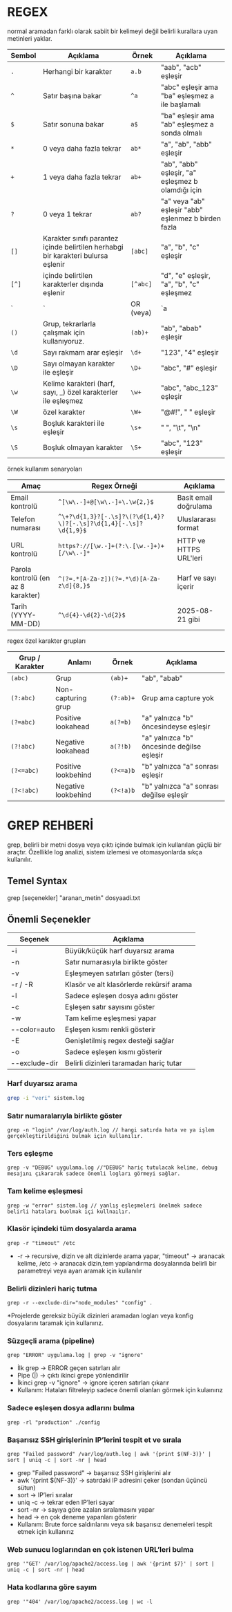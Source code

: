 # REGEX

normal aramadan farklı olarak sabiit bir kelimeyi değil belirli kurallara uyan metinleri yaklar.


| Sembol | Açıklama                       | Örnek | Açıklama |
|--------|--------------------------------|-------|----------|
| `.`    | Herhangi bir karakter           | `a.b` | "aab", "acb" eşleşir |
| `^`    | Satır başına bakar                     | `^a`  | "abc" eşleşir ama "ba" eşleşmez a ile başlamalı |
| `$`    | Satır sonuna bakar                  | `a$`  | "ba" eşleşir ama "ab" eşleşmez  a sonda olmalı |
| `*`    | 0 veya daha fazla tekrar        | `ab*` | "a", "ab", "abb" eşleşir |
| `+`    | 1 veya daha fazla tekrar        | `ab+` | "ab", "abb" eşleşir, "a" eşleşmez b olamdığı için |
| `?`    | 0 veya 1 tekrar                 | `ab?` | "a" veya "ab" eşleşir  "abb" eşlenmez b birden fazla |
| `[]`   | Karakter sınıfı parantez içinde belirtilen herhabgi bir karakteri bulursa eşlenir               | `[abc]` | "a", "b", "c" eşleşir |
| `[^]`  | içinde belirtilen karakterler dışında eşlenir          | `[^abc]` | "d", "e" eşleşir, "a", "b", "c" eşleşmez |
| `|`    | OR (veya)                       | `a|b` | "a" veya "b" eşleşir |
| `()`   | Grup, tekrarlarla çalışmak için kullanıyoruz.                           | `(ab)+` | "ab", "abab" eşleşir |
| `\d`   | Sayı rakmam arar eşleşir                | `\d+` | "123", "4" eşleşir |
| `\D`   | Sayı olmayan karakter ile eşleşir          | `\D+` | "abc", "#" eşleşir |
| `\w`   | Kelime karakteri (harf, sayı, _) özel karakterler ile eşleşmez  | `\w+` | "abc", "abc_123" eşleşir |
| `\W`   | özel  karakter          | `\W+` | "@#!", " " eşleşir |
| `\s`   | Boşluk karakteri  ile eşleşir               | `\s+` | " ", "\t", "\n" |
| `\S`   | Boşluk olmayan karakter         | `\S+` | "abc", "123" eşleşir |


örnek kullanım senaryoları 


| Amaç                               | Regex Örneği                 | Açıklama |
|-----------------------------------|-----------------------------|----------|
| Email kontrolü                     | `^[\w\.-]+@[\w\.-]+\.\w{2,}$` | Basit email doğrulama |
| Telefon numarası                    | `^\+?\d{1,3}?[-.\s]?\(?\d{1,4}?\)?[-.\s]?\d{1,4}[-.\s]?\d{1,9}$` | Uluslararası format |
| URL kontrolü                        | `https?://[\w.-]+(?:\.[\w.-]+)+[/\w\.-]*` | HTTP ve HTTPS URL'leri |
| Parola kontrolü (en az 8 karakter) | `^(?=.*[A-Za-z])(?=.*\d)[A-Za-z\d]{8,}$` | Harf ve sayı içerir |
| Tarih (YYYY-MM-DD)                  | `^\d{4}-\d{2}-\d{2}$`       | 2025-08-21 gibi |

regex özel karakter grupları 


| Grup / Karakter | Anlamı                   | Örnek   | Açıklama |
|-----------------|--------------------------|---------|----------|
| `(abc)`          | Grup                      | `(ab)+` | "ab", "abab" |
| `(?:abc)`        | Non-capturing grup        | `(?:ab)+` | Grup ama capture yok |
| `(?=abc)`        | Positive lookahead        | `a(?=b)` | "a" yalnızca "b" öncesindeyse eşleşir |
| `(?!abc)`        | Negative lookahead        | `a(?!b)` | "a" yalnızca "b" öncesinde değilse eşleşir |
| `(?<=abc)`       | Positive lookbehind       | `(?<=a)b` | "b" yalnızca "a" sonrası eşleşir |
| `(?<!abc)`       | Negative lookbehind       | `(?<!a)b` | "b" yalnızca "a" sonrası değilse eşleşir |




# GREP REHBERİ

grep, belirli bir metni dosya veya çıktı içinde bulmak için kullanılan güçlü bir araçtır. Özellikle log analizi, sistem izlemesi ve otomasyonlarda sıkça kullanılır.

## Temel Syntax
grep [seçenekler] "aranan_metin" dosyaadi.txt

## Önemli Seçenekler

| Seçenek          | Açıklama |
|-----------------|----------|
| -i               | Büyük/küçük harf duyarsız arama |
| -n               | Satır numarasıyla birlikte göster |
| -v               | Eşleşmeyen satırları göster (tersi) |
| -r / -R          | Klasör ve alt klasörlerde rekürsif arama |
| -l               | Sadece eşleşen dosya adını göster |
| -c               | Eşleşen satır sayısını göster |
| -w               | Tam kelime eşleşmesi yapar |
| --color=auto     | Eşleşen kısmı renkli gösterir |
| -E               | Genişletilmiş regex desteği sağlar |
| -o               | Sadece eşleşen kısmı gösterir |
| --exclude-dir    | Belirli dizinleri taramadan hariç tutar |


### Harf duyarsız arama
``` bash
grep -i "veri" sistem.log
```
### Satır numaralarıyla birlikte göster
```
grep -n "login" /var/log/auth.log // hangi satırda hata ve ya işlem gerçekleştirildiğini bulmak için kullanılır.
```
### Ters eşleşme
```
grep -v "DEBUG" uygulama.log //"DEBUG" hariç tutulacak kelime, debug mesajını çıkararak sadece önemli logları görmeyi sağlar.
```
### Tam kelime eşleşmesi
```
grep -w "error" sistem.log // yanlış eşleşmeleri önelmek sadece belirli hataları buolmak içi kullnaılır.
```
### Klasör içindeki tüm dosyalarda arama

```
grep -r "timeout" /etc
```
*  -r → recursive, dizin ve alt dizinlerde arama yapar, "timeout" → aranacak kelime, /etc → aranacak dizin,tem yapılandırma dosyalarında belirli bir parametreyi veya ayarı aramak için kullanılır



### Belirli dizinleri hariç tutma
```
grep -r --exclude-dir="node_modules" "config" .
```
*Projelerde gereksiz büyük dizinleri aramadan logları veya konfig dosyalarını taramak için kullanırız.

### Süzgeçli arama (pipeline)
```
grep "ERROR" uygulama.log | grep -v "ignore"
```
* İlk grep → ERROR geçen satırları alır
* Pipe (|) → çıktı ikinci grepe yönlendirilir
* İkinci grep -v "ignore" → ignore içeren satırları çıkarır
* Kullanım: Hataları filtreleyip sadece önemli olanları görmek için kulaınırız

### Sadece eşleşen dosya adlarını bulma
```
grep -rl "production" ./config
```
### Başarısız SSH girişlerinin IP’lerini tespit et ve sırala
```
grep "Failed password" /var/log/auth.log | awk '{print $(NF-3)}' | sort | uniq -c | sort -nr | head
```
* grep "Failed password" → başarısız SSH girişlerini alır
* awk '{print $(NF-3)}' → satırdaki IP adresini çeker (sondan üçüncü sütun)
* sort → IP’leri sıralar
* uniq -c → tekrar eden IP’leri sayar
* sort -nr → sayıya göre azalan sıralamasını yapar
* head → en çok deneme yapanları gösterir
* Kullanım: Brute force saldırılarını veya sık başarısız denemeleri tespit etmek için kullanırız
  
### Web sunucu loglarından en çok istenen URL’leri bulma
```
grep '"GET' /var/log/apache2/access.log | awk '{print $7}' | sort | uniq -c | sort -nr | head
```
### Hata kodlarına göre sayım
```
grep '"404' /var/log/apache2/access.log | wc -l
```

